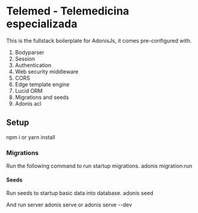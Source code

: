 # Telemed - Telemedicina especializada

This is the fullstack boilerplate for AdonisJs, it comes pre-configured with.

1. Bodyparser
2. Session
3. Authentication
4. Web security middleware
5. CORS
6. Edge template engine
7. Lucid ORM
8. Migrations and seeds
9. Adonis acl
## Setup
npm i or yarn install
### Migrations
Run the following command to run startup migrations.
adonis migration:run
#### Seeds
Run seeds to startup basic data into database.
adonis seed

And run server adonis serve or adonis serve --dev
